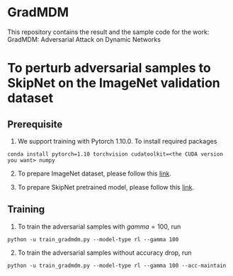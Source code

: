 # GradMDM
This repository contains the result and the sample code for the work:
GradMDM: Adversarial Attack on Dynamic Networks

# To perturb adversarial samples to SkipNet on the ImageNet validation dataset
## Prerequisite 
1. We support training with Pytorch 1.10.0. To install required packages
```
conda install pytorch=1.10 torchvision cudatoolkit=<the CUDA version you want> numpy
```

2. To prepare ImageNet dataset, please follow this [link](https://github.com/facebook/fb.resnet.torch/blob/master/INSTALL.md#download-the-imagenet-dataset).

3. To prepare SkipNet pretrained model, please follow this [link](https://github.com/ucbdrive/skipnet/tree/master/imagenet).

## Training 
1. To train the adversarial samples with $gamma=100$, run
```
python -u train_gradmdm.py --model-type rl --gamma 100
```
2. To train the adversarial samples without accuracy drop, run
```
python -u train_gradmdm.py --model-type rl --gamma 100 --acc-maintain
```